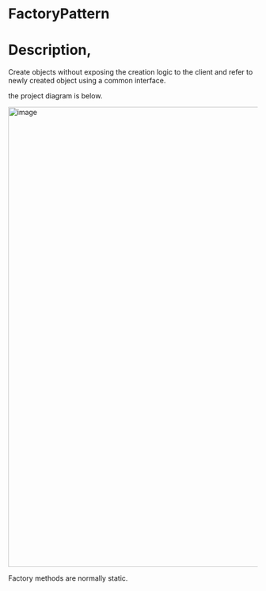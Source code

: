 # FactoryPattern

# Description,
Create objects without exposing the creation logic to the client and refer to newly created object using a common interface.

the project diagram is below. 

<img width="928" alt="image" src="https://github.com/koshala123/FactoryPattern/assets/51772480/9c174b51-d075-4fa5-8acd-b677e684a3d1">

Factory methods are normally static.
